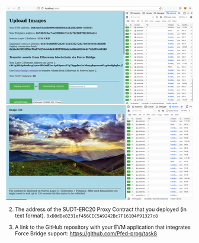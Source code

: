 ![](https://github.com/Pfed-prog/gitcoin_nervos/blob/main/task8/image1.png)
![](https://github.com/Pfed-prog/gitcoin_nervos/blob/main/task8/image2.png)

2. The address of the SUDT-ERC20 Proxy Contract that you deployed (in text format).
```0xD0dBe8231ef456CEC5A9242Bc7F16104f91327c8```

3. A link to the GitHub repository with your EVM application that integrates Force Bridge support: https://github.com/Pfed-prog/task8
